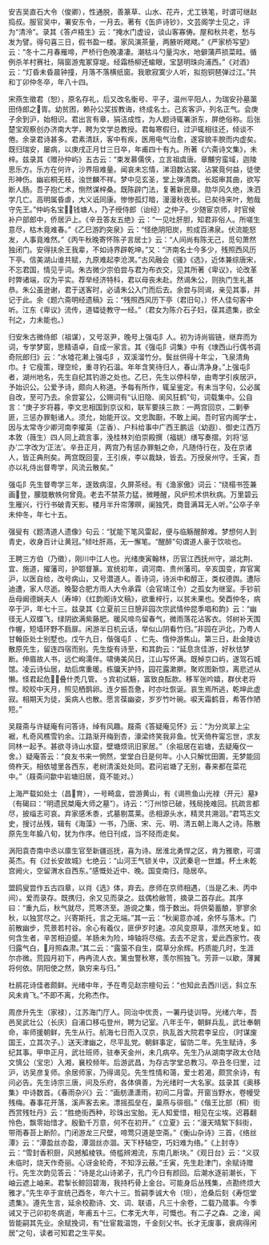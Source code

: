 <!-- { "loadSidebar": true } -->
安吉吴直石大令（俊卿），性通脱，善篆草、山水、花卉，尤工铁笔，时谓可继赵捣叔。服官吴中，署安东令，一月去。著有《缶庐诗钞》，文芸阁学士见之，评为“清泠”。录其《答卢梧生》云：“掩水门虚设，谈山客寡俦。屋和秋共老，愁与发为譬。得句喜三日，假书盈一楼。家风演茶量，两腋听飕飕。”《严家桥写望》云：“冬十二月春雁啼，严桥行色晚凄凄。潮枯斗勺量沟水，地僻蒲芦损菜畦。循例杀羊村赛社，隔窗游鬼冢穿堤。经霜杨柳还蝓眼，宝瑟明珠向浦西。”《对酒》云：“灯昏未昏晨钟撞，月落不落横纸窗。我歌寂寞少人听，拟抱铜琶弹过江。”共和丁卯仲冬卒，年八十四。

宋燕生徵君（恕），原名存礼，后又改名衡号、平子，温州平阳人，为瑞安孙墓蕖田侍郎之胥。幼贫困，赖孙公奖拔教诲，终成名士。己亥客沪，列名正气。会庚子余到沪，始相识。君出言有章，狷洁成性，为人题诗辄署浙东，屏绝俗称。后张楚宝观察创办济南大学，聘为文学总教授。君每寒假归，过沪辄相往还，倾谈不倦。余录君诗甚多。君素清跃，客中有疾，医用电气治愈，遂容貌丰腴而内虚矣。既归瑞安，屡病，以庚戌正月廿三日卒，年甫四十有九。所著《六斋诗文集》，未梓。兹录其《赠孙仲屿》五古云：“束发慕儒侠，立言祖虞唐。章黼穷蛮域，迦陵思乐方。乐方在何许，沙界阻难量。闻哀未忘情，涕泪数沾裳。沾裳竟何益，徒使形神伤。幽岩桐无枝，浊世麟不祥。梦中见玄圣，堂上弹清商。长跽审其曲，欲写断人肠。吾子抱仁术，恻然谋梓桑。既陈辟门法，复著新民章。勋华风久绝，洙泗学几亡。高明属昏虐，大义诋同康。惨惨孤灯暗，漫漫秋夜长。已矣待来叶，勉哉守先王。”仲屿名宝，钱塘人，乃子绶侍郎（诒经）之仲子。少随宦京师，时官候补户部郎中，侨居沪上。《辛丑答友五绝》云：“一见吐肝胆，知君非俗人。所嗟生意尽，枯木竟难春。”《乙巳游趵突泉》云：“怪绝阴阳炭，煎成百沸泉。伏流能怒发，人事竟难然。”《丙午秋晚寄怀陈子言居士》云：“人间尚有陈无己，觅句萧然独闭门。安得扶余王我辈，不如诗界辟乾坤。”又：“济南名士今多少，残照西风历下亭。信美湖山谁共赋，九原难起李沧溟。”古风融会《骚》《选》，近体兼综唐宋，不忘君国，情见乎词。朱古微少宗伯尝与君为布衣交，见其所著《卑议》，论改革时弊诸端，叹为平实。荐举经济特科，君以母丧未赴。然谒朱公，则执门生礼甚恭。朱公虽逊谢，君于送客时，必请朱公入门而后去。余尝与同谒，亲见其事，并记于此。余《题六斋明经遗稿》云：“残照西风历下亭（君旧句，）怀人佳句客中听。江东《卑议》流传，道韫徒教守一经。”（君女为陈介石子妇，葆其遗集，欲全刊之，力未能也。）

归安朱古微侍郎（祖谋），又号沤尹，晚号上强屯阝人。初为诗尚锻链，继弃而为词，专学梦窗，思精语卓，自成一家言。其《强屯阝词集》中有《埭西山行偶书调奇阮郎归》云：“水墟花濑上强屯阝，双溪溜竹分。鬓丝供得十年尘，飞泉清角巾。扌它瘦策，理空纶，重寻钓石温。年年含笑待归人，春山清净身。”上强屯阝者，湖州地名，先生自纪其钓游之处也。乙巳，先生以停科举，由粤学引疾居沪，予始识公。公爱予诗，颇向人称道。予每有所作，辄呈鉴定。有未当字句，公必属自改，至可乃去。余尝宴公，公赐词有“认旧隐、阆风狂鹤”句，词载集中。公自言：“庚子岁将暮，李文忠相国到京议和，联军要挟三款：一两宫回京，二剿拳匪，三惩办罪魁诸人。须允，始能开议。文忠踟蹰，不敢上闻。吾时官内阁学士，因与太常寺少卿河南李擢英（芷香）、户科给事中广西王鹏运（幼遐）、御史江西万本敦（薇生）四人同上疏言事，浼桂林刘伯崇殿撰（福姚）缮写奏摺。刘将‘惩办’二字改为‘正法’。辛丑正月，两宫乃有惩办罪魁之命，凡随侍行在，及在京诸人，皆正典刑矣。两宫既回銮，王引疾，李以裁缺，皆去。万授泉州守。壬寅，吾亦以礼侍出督粤学，风流云散矣。”

强屯阝先生督粤学三年，遂致病湿，久屏茶经。有《渔家傲》词云：“绕榻书签兼画登，朦胧散帙何曾竟。老去不禁茶力猛，微睡醒，风炉煎术供秋病。万里碧云生雁兴，行行书破青天影。楼月半升帘薄暝，阑独凭，商音满耳无人听。”公卒子辛未仲冬，年七十五。

强叟有《题清道人遗像》句云：“犹能下笔风雷起，便与临觞醒醉难。梦想何人到青史，收身百计让黄冠。”倾吐肝鬲，无一懈笔。“醒醉”句谓道人豪于饮啖也。

王聘三方伯（乃徵），刚川中江人也。光绪庚寅翰林，历官江西抚州守，湖北荆、宜、施道，擢藩司，护鄂督篆。宣统初年，调河南、贵州藩司。辛亥国变，弃官寓沪，以医自给，改号病山，又号潜道人。善诗词，诗派中和醇正，类权德舆。遭际迪遭，家人尽逝。晚娶合肥方雨人大令承霖（会官靖江令）之孤女为继室。手钞前岳母阚德娴夫人（寿坤）《红韵阁诗文稿》，欲重梓行，以贫未果也。癸酉仲冬，病卒于沪，年七十三。兹录其《立夏前三日憩非园次宗武情仲昆季唱和韵》云：“幽径无人双蝶飞，绿阴欲满紫藤肥。暖风啼鸟留春气，微雨落花沾客衣。邻树补天围作幄，短墙环野不扃扉。闲游半日机云话，举似山阴看竹归。”非园在沪北，乃粤人甘翰臣处士别墅也。戊午九日，偕强屯阝、仁先、惰仲游焦山。第三日，赴金陵访散原先生，留连四宿而别。先生旋有诗至，和其韵云：“延息贪佳游，好秋怯梦断。伸眉故人书，远伫峋濡伴。啸俦美风日，江山写怀满。既棹京口屿，遂驾石城馆。凌云诗仙居，劫后席重暖。栋牖天护持，园花露漱擀。聚欢图新惊，离悲述从懒。怪君起危，叠什秃几管。ぅ宾初试觞，富致良酝款。移军张吟嬉，群伏老将悍。皎皎中天月，照见栖鹊卵。连夕振吾惫，时亦吐恢诞。哀生焉所逃，乾坤此虚寂。相期天为徒，奚病人也散。愿言葆幽姿，岁岁竹叶碗。唳天霜鹤音，希答作陋短。”

吴屐斋与许疑庵有问答诗，绰有风趣。屐斋《答疑庵见怀》云：“为分岚翠上尘裾，札奇风樵雪钓余。江路渐开梅到杏，濠梁终笑我非鱼。忧天倚杵甯忘世，求友同林一起予。甚欲寻诗山水窟，壁塘烦讯旧家居。”（余祖居在岩塘，去疑庵仅一舍。）疑庵答云：“良友书来一惘然，堂堂白日是何年。小人只解忧田圃，无梦能回倚杵天。相依墟里各西东，老树清溪处处同。君问岩塘了无别，春来都在菜花中。”（屐斋问歙中岩塘旧居，竟不能对。）

上海严载如处士（昌育），一号畸盒，尝游黄山，有《谒熊鱼山光禄（开元）墓》（有碣曰：“明遗民桀庵大师之墓”）。诗云：“汀州惊已破，残局挽难回。抗疏言都尽，披缁志可哀。弃家感禾黍，式墓剔蒿莱。丞相源头水，精灵共溯洄。”君笃志文史，搜讨丛残，辑有《海藻》一书，乃唐、宋、元、明、清五朝上海人之诗。陈散原先生年腧八旬，犹为作序。他日刊成，当不陉而走矣。

涡阳袁杏南中丞以廪生官至新疆巡抚，喜为诗。居淮北勇悍之区，肯为雅歌，可谓英杰。有《过长安故城》七绝云：“山河王气锁关中，汉武秦皂一世雄。杯土未乾宫阙火，空留渭水自西东。”感慨处近中、晚。国变南归，隐居卒。

盟鸥叟尝作五古四章，以肖《选》体，弃去。彦师在京师相遇，（当是乙未、丙中间）。爱而录存。既携归，余又见而录之。兹偶检敝笥，摘录二首存此。其序曰：“重九后，秋气就尽，荒寒济至。游谠之集，惰于数出。将供菊蓄酿，寥寥余秋，以独赏尽之。兴寄斯托，言之无端。”其一云：“秋阑意亦减，余怀与落木。门前散幽步，荒景若村谷。余心有羲仪，匪伊岁时速。凉风变原草，凛然天地复。如何含生者，辛苦相迫蹙。羊肠未为险，坤轴将尽缩。去去不足言，爱此西家竹。夜归露气白，月照森肃。”其二云：“露萤不自生，腐草分余辉。朽质能几时，生涯尔亦微。荒园月初下，冉冉流人衣。篱虫警秋寒，羡尔照独飞。芳菲一以歇，薄翼将何依。阴阳使之然，孰穷来与归。”

杜鹃花诗佳者颇鲜。光绪中年，予在粤见赵宗檀句云：“也知此去西川远，斜立东风未肯飞。”不即不离，允称杰作。

周彦升先生（家禄），江苏海门厅人。同治中优贡，一署丹徒训导。光绪六年，吾邑吴武壮公（长庆）自浦口移屯登州，聘为记室。八年壬午，朝鲜兵乱，武壮奉朝命，率师援朝鲜，先生从行。航海七日而入汉京，执乱首大院君李呈应，（时谋废国王，立其次子。）送天津幽之，尽平乱党。朝鲜事定，留防二年。先生赋诗，多纪其事。甲申正月，武壮班师，驻奉天金州，未几病卒。先生乃从湖南学政太仓陆文慎公（宝忠）入湘，襄校频年。后游武昌，为存古学堂总教习。卒丑冬归里，过沪，访吴彦复师。余居师家，乃得谒见。先生性情和蔼，爱士若渴，颇赏余诗，有问必告。先生诗宗三唐，间及乐府，各体俱善，为光绪时一大名家。兹录其《奥移集》中诗数首。《春雨杂兴》云：“画舫潇潇雨，初间二月雷。开窗当野水，卷幔受残梅。春事花开落，溪声客去来。漂摇孤垒在，巢燕与徘徊。”《偕王比部（桐）街西赏残牡丹》云：“胜绝街西种，珍珠出宝胎。无人知爱惜，相见在尘埃。迟暮翻怜色，飘零始惜才。殷勤千万意，何不在初开。”《立夏》云：“漫天晴絮下斜街，带雨春苔上断阶。门闭游龙三尺壁，啼莺只道是空斋。”《衡山杂诗》三首，《络丝潭》云：“潭盈丝亦盈，潭涸丝亦涸。天下杼轴空，巧妇难为络。”《上封寺》云：“雪封香积厨，风撼觚棱铁。倚槛辨湘流，东南几断块。”《观日台》云：“义驭未临时，烧天作奇丽。心讶金轮奇，不知浮云蔽。”壬寅，先生赴津门，余赋诗赠行。先生次韵见答云：“诗是北山诗弟子，孔门今日有颜回。后潮水逐前潮长，下岫云遮上岫来。君掣长鲸回碧海，我持朽骨上金台。可能身后丛残集，点勘终烦大雅才。”先生卒于宣统己酉冬，年六十三。哲嗣季诚大令（坦），沧桑后刻《寿恺堂遗集》。遵先生言，延余校勘诗、文、词、联语，凡三十余卷，二载乃蒇事。今季诫又于己卯初冬病逝，年甫五十三。仁孝无大年，可慨也。有二子之森、之淦，闻皆能嗣其先业。余赋挽词，有“仕宦裁温饱，千金刻父书。长才无废事，衰病得闲居”之句，读者可知君之生平矣。

